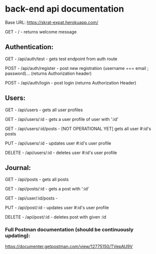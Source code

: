 # back-end api documentation

Base URL: https://skrat-expat.herokuapp.com/

GET - / - returns welcome message

## Authentication:

GET - /api/auth/test - gets test endpoint from auth route

POST - /api/auth/register - post new registration (username === email ; password)... (returns Authorization header)

POST - /api/auth/login - post login (returns Authorization Header)

## Users:

GET - /api/users - gets all user profiles

GET - /api/users/:id - gets a user profile of user with ':id'


GET - /api/users/:id/posts - [NOT OPERATIONAL YET] gets all user #:id's posts


PUT - /api/users/:id - updates user #:id's user profile

DELETE - /api/users/:id - deletes user #:id's user profile

## Journal:

<!-- GET - /api/journal - gets endpoint with dummy journal entry data

GET - /api/journal/test - gets test endpoint form journal route -->

GET - /api/posts - gets all posts

GET - /api/posts/:id - gets a post with ':id'

GET - /api/user/:id/posts - 

PUT - /api/post/:id - updates user #:id's user profile

DELETE - /api/post/:id - deletes post with given :id

### Full Postman documentation (should be continuously updating):

https://documenter.getpostman.com/view/12775150/TVepAU9V
